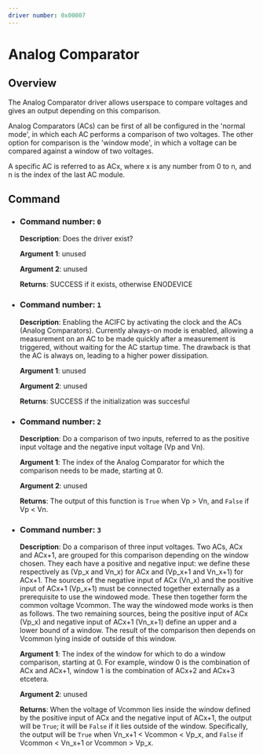 ```yaml
---
driver number: 0x00007
---
```


# Analog Comparator

## Overview

The Analog Comparator driver allows userspace to compare voltages and
gives an output depending on this comparison. 

Analog Comparators (ACs) can be first of all be configured in the 'normal mode',
in which each AC performs a comparison of two voltages. The other option for
comparison is the 'window mode', in which a voltage can be compared against a
window of two voltages.

A specific AC is referred to as ACx, where x is any number from 0 to n, and n is
the index of the last AC module.

## Command

  * ### Command number: `0`

    **Description**: Does the driver exist?

    **Argument 1**: unused

    **Argument 2**: unused

    **Returns**: SUCCESS if it exists, otherwise ENODEVICE

  * ### Command number: `1`

    **Description**: Enabling the ACIFC by activating the clock and the
    ACs (Analog Comparators). Currently always-on mode is
    enabled, allowing a measurement on an AC to be made quickly after a
    measurement is triggered, without waiting for the AC startup time. The
    drawback is that the AC is always on, leading to a higher power dissipation.

    **Argument 1**: unused

    **Argument 2**: unused

    **Returns**: SUCCESS if the initialization was succesful


  * ### Command number: `2`

    **Description**: Do a comparison of two inputs, referred to as the positive
    input voltage and the negative input voltage (Vp and Vn).

    **Argument 1**: The index of the Analog Comparator for which the comparison
    needs to be made, starting at 0.

    **Argument 2**: unused

    **Returns**: The output of this function is `True` when Vp > Vn, and 
    `False` if Vp < Vn.

  * ### Command number: `3`

    **Description**: Do a comparison of three input voltages. Two ACs, ACx and
    ACx+1, are grouped for this comparison depending on the window chosen. They
    each have a positive and negative input: we define these respectively as (Vp_x
    and Vn_x) for ACx and (Vp_x+1 and Vn_x+1) for ACx+1. The sources of the
    negative input of ACx (Vn_x) and the positive input of ACx+1 (Vp_x+1) must be
    connected together externally as a prerequisite to use the windowed mode. These
    then together form the common voltage Vcommon.  The way the windowed mode
    works is then as follows. The two remaining sources, being the positive input
    of ACx (Vp_x) and negative input of ACx+1 (Vn_x+1) define an upper and a lower
    bound of a window. The result of the comparison then depends on Vcommon lying
    inside of outside of this window.

    **Argument 1**: The index of the window for which to do a window comparison,
    starting at 0. For example, window 0 is the combination of ACx and ACx+1,
    window 1 is the combination of ACx+2 and ACx+3 etcetera.

    **Argument 2**: unused

    **Returns**: When the voltage of Vcommon lies inside the window defined by
    the positive input of ACx and the negative input of ACx+1, the output will be
    `True`; it will be `False` if it lies outside of the window.  Specifically, the
    output will be `True` when Vn_x+1 < Vcommon < Vp_x, and `False` if Vcommon <
    Vn_x+1 or Vcommon > Vp_x.
